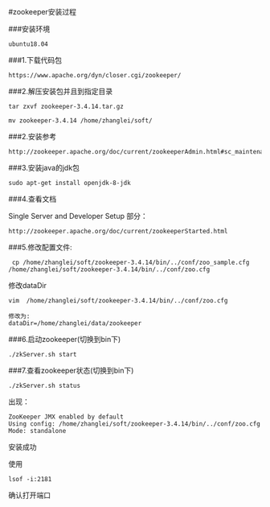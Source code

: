 
#zookeeper安装过程

###安装环境

	ubuntu18.04

###1.下载代码包

	https://www.apache.org/dyn/closer.cgi/zookeeper/
	
###2.解压安装包并且到指定目录

	tar zxvf zookeeper-3.4.14.tar.gz 
	
	mv zookeeper-3.4.14 /home/zhanglei/soft/
	
###2.安装参考

	http://zookeeper.apache.org/doc/current/zookeeperAdmin.html#sc_maintenance
	
###3.安装java的jdk包

	sudo apt-get install openjdk-8-jdk
	
###4.查看文档 

Single Server and Developer Setup 部分：

	http://zookeeper.apache.org/doc/current/zookeeperStarted.html
	
###5.修改配置文件:

	 cp /home/zhanglei/soft/zookeeper-3.4.14/bin/../conf/zoo_sample.cfg  /home/zhanglei/soft/zookeeper-3.4.14/bin/../conf/zoo.cfg
	 
 修改dataDir
 
 	vim  /home/zhanglei/soft/zookeeper-3.4.14/bin/../conf/zoo.cfg
 	
 	修改为:
 	dataDir=/home/zhanglei/data/zookeeper

###6.启动zookeeper(切换到bin下)

	./zkServer.sh start

###7.查看zookeeper状态(切换到bin下)

	./zkServer.sh status
	
	
出现：

	ZooKeeper JMX enabled by default
	Using config: /home/zhanglei/soft/zookeeper-3.4.14/bin/../conf/zoo.cfg
	Mode: standalone
	
安装成功

使用

	lsof -i:2181

确认打开端口


	